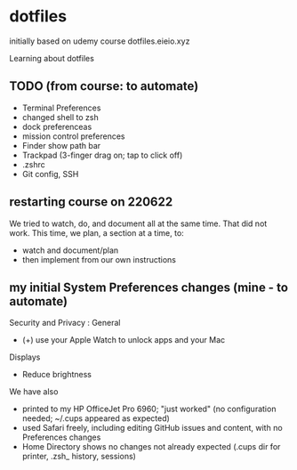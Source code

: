 # dotfiles
initially based on udemy course dotfiles.eieio.xyz

Learning about dotfiles

## TODO (from course: to automate)
- Terminal Preferences
- changed shell to zsh
- dock preferenceas
- mission control preferences
- Finder show path bar
- Trackpad (3-finger drag on; tap to click off)
- .zshrc
- Git config, SSH

## restarting course on 220622
We tried to watch, do, and document all at the same time.
That did not work.
This time, we plan, a section at a time, to:
- watch and document/plan
- then implement from our own instructions

## my initial System Preferences changes (mine - to automate)
Security and Privacy : General
- (+) use your Apple Watch to unlock apps and your Mac

Displays
- Reduce brightness

We have also
- printed to my HP OfficeJet Pro 6960; "just worked" (no configuration needed; ~/.cups appeared as expected)
- used Safari freely, including editing GitHub issues and content, with no Preferences changes
- Home Directory shows no changes not already expected (.cups dir for printer, .zsh_ history, sessions)
